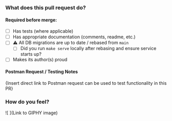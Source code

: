 ### What does this pull request do?
[comment]: <> (Briefly summarize any features implemented, bugs fixed, or other code changes)

#### Required before merge:
- [ ] Has tests (where applicable)
- [ ] Has appropriate documentation (comments, readme, etc.)
- [ ] ⚠️ All DB migrations are up to date / rebased from `main`
    - [ ] Did you run `make serve` locally after rebasing and ensure service starts up?
- [ ] Makes its author(s) proud

#### Postman Request / Testing Notes

{Insert direct link to Postman request can be used to test functionality in this PR}

### How do you feel?

![ ](Link to GIPHY image)
